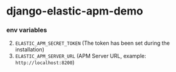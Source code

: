 # django-elastic-apm-demo

### env variables
2. `ELASTIC_APM_SECRET_TOKEN` (The token has been set during the installation)
3. `ELASTIC_APM_SERVER_URL` (APM Server URL, example: `http://localhost:8200`)
